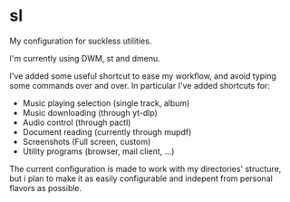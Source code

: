 # sl
My configuration for suckless utilities.

I'm currently using DWM, st and dmenu.

I've added some useful shortcut to ease my workflow, and avoid typing some commands over and over.
In particular I've added shortcuts for:

- Music playing selection (single track, album)
- Music downloading (through yt-dlp)
- Audio control (through pactl)
- Document reading (currently through mupdf)
- Screenshots (Full screen, custom)
- Utility programs (browser, mail client, ...)

The current configuration is made to work with my directories' structure, but i plan to make it as easily configurable and indepent from personal flavors as possible.
